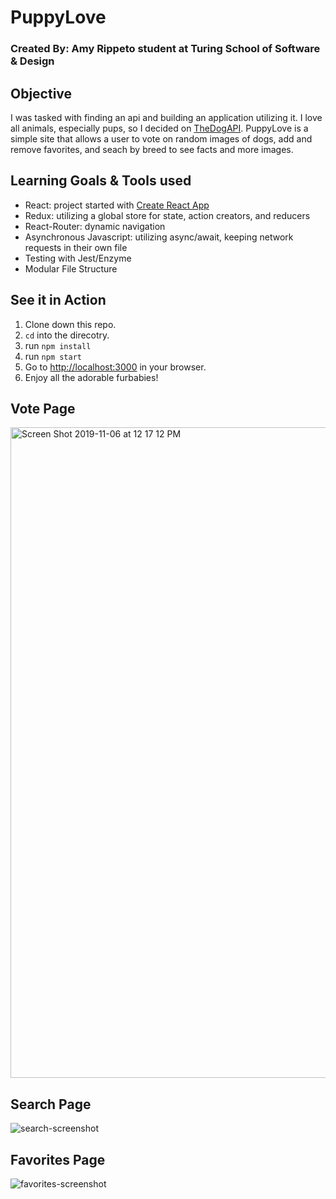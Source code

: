 # PuppyLove

### Created By: Amy Rippeto student at Turing School of Software & Design

## Objective

I was tasked with finding an api and building an application utilizing it. I love all animals, especially pups, so I decided on [TheDogAPI](https://thedogapi.com/). PuppyLove is a simple site that allows a user to vote on random images of dogs, add and remove favorites, and seach by breed to see facts and more images. 

## Learning Goals & Tools used

- React: project started with [Create React App](https://github.com/facebook/create-react-app)
- Redux: utilizing a global store for state, action creators, and reducers
- React-Router: dynamic navigation
- Asynchronous Javascript: utilizing async/await, keeping network requests in their own file
- Testing with Jest/Enzyme
- Modular File Structure


## See it in Action
1. Clone down this repo.
2. `cd` into the direcotry.
3. run `npm install`
4. run `npm start`
5. Go to [http://localhost:3000](http://localhost:3000) in your browser.
6. Enjoy all the adorable furbabies!

## Vote Page

<img width="1041" alt="Screen Shot 2019-11-06 at 12 17 12 PM" src="https://user-images.githubusercontent.com/44537724/68330781-10c7aa00-0091-11ea-819d-016b757131d2.png">

## Search Page

![search-screenshot](https://user-images.githubusercontent.com/44537724/68330908-479dc000-0091-11ea-9942-db9aaf9b139c.png)

## Favorites Page

![favorites-screenshot](https://github.com/aripp2/puppy-love/blob/master/favorites-screenshot.png)








